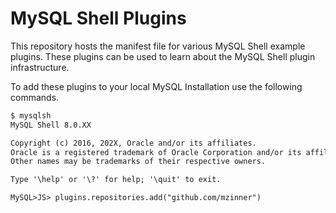 # MySQL Shell Plugins

This repository hosts the manifest file for various MySQL Shell example plugins. These plugins can be used to learn about the MySQL Shell plugin infrastructure.

To add these plugins to your local MySQL Installation use the following commands.

```txt
$ mysqlsh
MySQL Shell 8.0.XX

Copyright (c) 2016, 202X, Oracle and/or its affiliates.
Oracle is a registered trademark of Oracle Corporation and/or its affiliates.
Other names may be trademarks of their respective owners.

Type '\help' or '\?' for help; '\quit' to exit.

MySQL>JS> plugins.repositories.add("github.com/mzinner")
```
